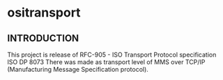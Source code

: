 # ositransport

INTRODUCTION
------------
This project is release of RFC-905 - ISO Transport Protocol specification ISO DP 8073
There was made as transport level of MMS over TCP/IP (Manufacturing Message Specification protocol).

